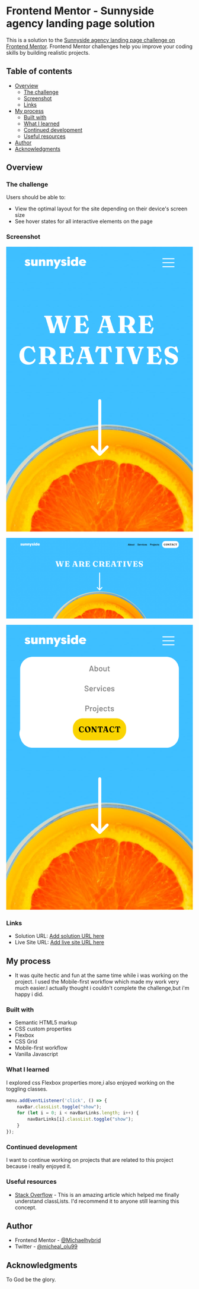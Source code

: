 # Frontend Mentor - Sunnyside agency landing page solution

This is a solution to the [Sunnyside agency landing page challenge on Frontend Mentor](https://www.frontendmentor.io/challenges/sunnyside-agency-landing-page-7yVs3B6ef). Frontend Mentor challenges help you improve your coding skills by building realistic projects.

## Table of contents

- [Overview](#overview)
  - [The challenge](#the-challenge)
  - [Screenshot](#screenshot)
  - [Links](#links)
- [My process](#my-process)
  - [Built with](#built-with)
  - [What I learned](#what-i-learned)
  - [Continued development](#continued-development)
  - [Useful resources](#useful-resources)
- [Author](#author)
- [Acknowledgments](#acknowledgments)

## Overview

### The challenge

Users should be able to:

- View the optimal layout for the site depending on their device's screen size
- See hover states for all interactive elements on the page

### Screenshot

![](screenshot.png)

![](screenshot2.png)

![](screenshot3.png)

### Links

- Solution URL: [Add solution URL here](https://your-solution-url.com)
- Live Site URL: [Add live site URL here](https://your-live-site-url.com)

## My process
- It was quite hectic and fun at the same time while i was working on the project. I used the Mobile-first workflow which made my work very much easier.I actually thought i couldn't complete the challenge,but i'm happy i did.
### Built with

- Semantic HTML5 markup
- CSS custom properties
- Flexbox
- CSS Grid
- Mobile-first workflow
- Vanilla Javascript

### What I learned
I explored css Flexbox properties more,i also enjoyed working on the toggling classes.

```js
menu.addEventListener('click', () => {
    navBar.classList.toggle("show");
    for (let i = 0; i < navBarLinks.length; i++) {
        navBarLinks[i].classList.toggle("show"); 
    }
});
```

### Continued development

I want to continue working on projects that are related to this project because i really enjoyed it.

### Useful resources

- [Stack Overflow](https://stackoverflow.com/questions/21976227/classlist-add-does-not-work) - This is an amazing article which helped me finally understand classLists. I'd recommend it to anyone still learning this concept.

## Author

- Frontend Mentor - [@Michaelhybrid](https://www.frontendmentor.io/profile/Michaelhybrid)
- Twitter - [@micheal_olu99](https://twitter.com/micheal_olu99)

## Acknowledgments

To God be the glory.
